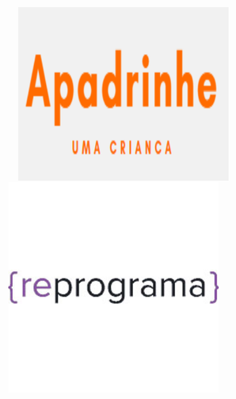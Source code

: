 <img src="/img/logo.png" width="425" height="350" hspace="20"/> <img src="/img/reprograma.png" width="425"/>